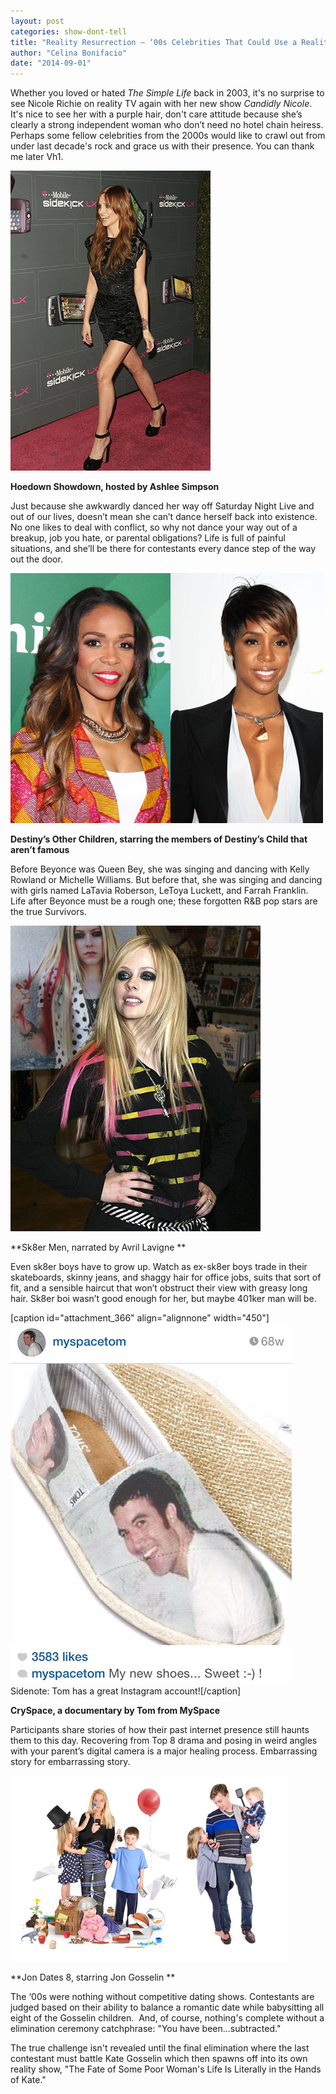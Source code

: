 ```yaml
---
layout: post
categories: show-dont-tell
title: "Reality Resurrection — ‘00s Celebrities That Could Use a Reality Show"
author: "Celina Bonifacio"
date: "2014-09-01"
---
```


Whether you loved or hated _The Simple Life_ back in 2003, it's no surprise to see Nicole Richie on reality TV again with her new show _Candidly Nicole_. It's nice to see her with a purple hair, don't care attitude because she’s clearly a strong independent woman who don’t need no hotel chain heiress. Perhaps some fellow celebrities from the 2000s would like to crawl out from under last decade's rock and grace us with their presence. You can thank me later Vh1.

[![Ashlee Simpson  at the T-Mobile Sidekick LX Launch Party. Paramo](images/Ashlee-Simpson.jpg)](http://www.thehighscreen.com/wp-content/uploads/2014/08/Ashlee-Simpson.jpg)

**Hoedown Showdown, hosted by Ashlee Simpson**

Just because she awkwardly danced her way off Saturday Night Live and out of our lives, doesn’t mean she can’t dance herself back into existence. No one likes to deal with conflict, so why not dance your way out of a breakup, job you hate, or parental obligations? Life is full of painful situations, and she’ll be there for contestants every dance step of the way out the door.

[![rowland_williams](images/rowland_williams.jpg)](http://www.thehighscreen.com/wp-content/uploads/2014/08/rowland_williams.jpg)

**Destiny’s Other Children, starring the members of Destiny’s Child that aren’t famous**

Before Beyonce was Queen Bey, she was singing and dancing with Kelly Rowland or Michelle Williams. But before that, she was singing and dancing with girls named LaTavia Roberson, LeToya Luckett, and Farrah Franklin. Life after Beyonce must be a rough one; these forgotten R&B pop stars are the true Survivors.

[![Avril Lavigne at an instore appearance to promote her new CD "Th](images/Avril-Lavigne.jpg)](http://www.thehighscreen.com/wp-content/uploads/2014/08/Avril-Lavigne.jpg)

**Sk8er Men, narrated by Avril Lavigne **

Even sk8er boys have to grow up. Watch as ex-sk8er boys trade in their skateboards, skinny jeans, and shaggy hair for office jobs, suits that sort of fit, and a sensible haircut that won’t obstruct their view with greasy long hair. Sk8er boi wasn’t good enough for her, but maybe 401ker man will be. 

\[caption id="attachment\_366" align="alignnone" width="450"\][![Sidenote: Tom has a great Instagram account!](images/MyspaceTom.jpg)](http://www.thehighscreen.com/wp-content/uploads/2014/08/MyspaceTom.jpg) Sidenote: Tom has a great Instagram account!\[/caption\]

**CrySpace, a documentary by Tom from MySpace**

Participants share stories of how their past internet presence still haunts them to this day. Recovering from Top 8 drama and posing in weird angles with your parent’s digital camera is a major healing process. Embarrassing story for embarrassing story.

[![parents](images/parents.jpg)](http://www.thehighscreen.com/wp-content/uploads/2014/08/parents.jpg)

**Jon Dates 8, starring Jon Gosselin **

The ‘00s were nothing without competitive dating shows. Contestants are judged based on their ability to balance a romantic date while babysitting all eight of the Gosselin children.  And, of course, nothing's complete without a elimination ceremony catchphrase: "You have been...subtracted."

The true challenge isn't revealed until the final elimination where the last contestant must battle Kate Gosselin which then spawns off into its own reality show, "The Fate of Some Poor Woman's Life Is Literally in the Hands of Kate."  

